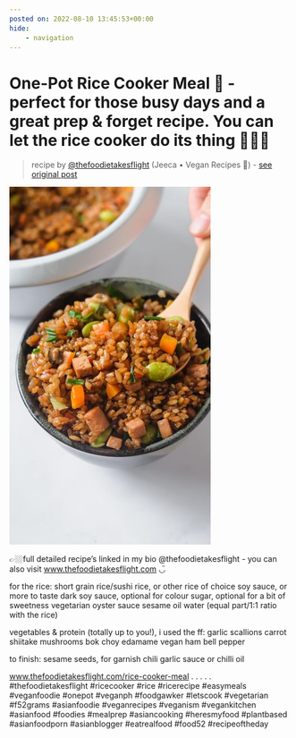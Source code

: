 ```yaml
---
posted on: 2022-08-10 13:45:53+00:00
hide:
    - navigation
---
```


# One-Pot Rice Cooker Meal 🍚 - perfect for those busy days and a great prep & forget recipe. You can let the rice cooker do its thing 💁🏻‍♀️ 

> recipe by [@thefoodietakesflight](https://www.instagram.com/thefoodietakesflight/) 
(Jeeca • Vegan Recipes 🥢) - [see original post](https://instagram.com/p/ChFMRq8pdBO)

![](../img/thefoodietakesflight_10-08-2022_1308.png)


👉🏼full detailed recipe’s linked in my bio @thefoodietakesflight - you can also visit www.thefoodietakesflight.com ◡̈ 

for the rice:
short grain rice/sushi rice, or other rice of choice
soy sauce, or more to taste
dark soy sauce, optional for colour
sugar, optional for a bit of sweetness
vegetarian oyster sauce
sesame oil
water (equal part/1:1 ratio with the rice)

vegetables & protein (totally up to you!), i used the ff:
garlic
scallions
carrot
shiitake mushrooms
bok choy
edamame
vegan ham
bell pepper

to finish:
sesame seeds, for garnish
chili garlic sauce or chilli oil

www.thefoodietakesflight.com/rice-cooker-meal
.
.
.
.
.
\#thefoodietakesflight \#ricecooker \#rice \#ricerecipe \#easymeals \#veganfoodie \#onepot \#veganph \#foodgawker \#letscook \#vegetarian \#f52grams \#asianfoodie \#veganrecipes \#veganism \#vegankitchen \#asianfood \#foodies \#mealprep \#asiancooking \#heresmyfood \#plantbased \#asianfoodporn \#asianblogger \#eatrealfood \#food52 \#recipeoftheday 